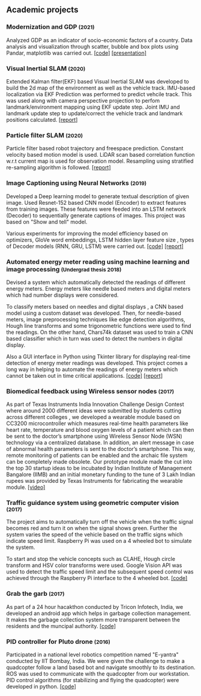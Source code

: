 ## Academic projects


### Modernization and GDP <span style="font-size:smaller;"> (2021) </span>
Analyzed GDP as an indicator of socio-economic factors of a country. Data analysis and visualization through scatter, bubble and box plots using Pandar, matplotlib was carried out. [[code]](https://github.com/hehuntle/ECE_143_PROJECT) [[presentation]](https://docs.google.com/presentation/d/e/2PACX-1vRRaKvQXxxximydtkGFd5Wt3vjgJn7gqh-Dbdp6bCiD3yyaEyz_xFFDoPII9xedHjYMPlM5HW9tmxPu/pub?start=false&loop=false&delayms=3000)

### Visual Inertial SLAM <span style="font-size:smaller;"> (2020) </span>
Extended Kalman filter(EKF) based Visual Inertial SLAM was developed to build the 2d map of the environment as well as the vehicle track. IMU-based localization via EKF Prediction was performed to predict vehcile track. This was used along with camera perspective projection to perfom landmark/environment mapping using EKF update step. Joint IMU and landmark update step to update/correct the vehicle track and landmark positions calculated. [[report]](https://drive.google.com/file/d/1ynLOxJdxpdop2PQmQ7KxPXax1dEBkWQe/view)

### Particle filter SLAM <span style="font-size:smaller;"> (2020) </span>
Particle filter based robot trajectory and freespace prediction. Constant velocity based motion model is used. LiDAR scan based correlation function w.r.t  current map is used for observation model. Resampling using stratified re-sampling algorithm is followed. [[report]](https://drive.google.com/file/d/1T9BFatQq9OlhVmcnTG-TcAd2aHwh3c2b/view?usp=sharing)

### Image Captioning using Neural Networks <span style="font-size:smaller;"> (2019) </span>
Developed a Deep learning model to generate textual description of given image. Used Resnet-152 based CNN model (Encoder) to extract features from training images. These features were feeded into an LSTM network (Decoder) to sequentially generate captions of images. This project was based on "Show and tell" model.

Various experiments for improving the model efficiency based on optimizers, GloVe word embeddings, LSTM hidden layer feature size , types of Decoder models (RNN, GRU, LSTM) were carried out. [[code]](https://github.com/sushruthn96/Image_Captioning_ML_IP) [[report]](https://github.com/sushruthn96/Image_Captioning_ML_IP/blob/master/Image_captioning_report.pdf)

### Automated energy meter reading using machine learning and image processing <span style="font-size:smaller;"> (Undergrad thesis 2018) </span>
Devised a system which automatically detected the readings of different energy meters. Energy meters like needle based meters and digital meters which had number displays were considered.

To classify meters based on needles and digital displays , a CNN based model  using a custom dataset was developed. Then, for needle-based meters, image preprocessing techniques like edge detection algorithms, Hough line transforms and some trigonometric functions were used to find the readings. On the other hand, Chars74k dataset was used to train a CNN based classifier which in turn was used to detect the numbers in digital display.

Also a GUI interface in Python using Tkinter library for displaying real-time detection of energy meter readings was developed. This project comes a long way in helping to automate the readings of energy meters which cannot be taken out in time critical applications. [[code]](https://github.com/sushruthn96/AMR-with-CV) [[report]](https://github.com/sushruthn96/AMR-with-CV/blob/master/finalreport.pdf)

### Biomedical feedback using Wireless sensor nodes <span style="font-size:smaller;"> (2017) </span>
As part of Texas Instruments India Innovation Challenge Design Contest where around 2000 different ideas were submitted by students cutting across different colleges , we developed a wearable module based on CC3200 microcontroller which measures real-time health parameters like heart rate, temperature and blood oxygen levels of a patient which can then be sent to the doctor’s smartphone using Wireless Sensor Node (WSN) technology via a centralized database. In addition, an alert message in case of abnormal health parameters is sent to the doctor’s smartphone. This way, remote monitoring of patients can be enabled and the archaic file system can be completely made obsolete. Our prototype module made the cut into the top 30 startup ideas to be incubated by Indian Institute of Management Bangalore (IIMB) and an initial monetary funding to the tune of 3 Lakh Indian rupees was provided by Texas Instruments for fabricating the wearable module. [[video]](https://youtu.be/V2Wcln0M9FM)

### Traffic guidance system using geometric computer vision <span style="font-size:smaller;"> (2017) </span>
The project aims to automatically turn off the vehicle when the traffic signal becomes red and turn it on when the signal shows green. Further the system varies the speed of the vehicle based on the traffic signs which indicate speed limit. Raspberry Pi was used on a 4 wheeled bot to simulate the system.

To start and stop the vehicle concepts such as CLAHE, Hough circle transform and HSV color transforms were used. Google Vision API was used to detect the traffic speed limit and the subsequent speed control was achieved through the Raspberry Pi interface to the 4 wheeled bot. [[code]](https://github.com/sushruthn96/Automated_Traffic_Guidance_System)

### Grab the garb <span style="font-size:smaller;"> (2017) </span>
As part of a 24 hour hacakthon conducted by Tricon Infotech, India, we developed an android app which helps in garbage collection management. It makes the garbage collection system more transparent between the residents and the muncipal authority. [[code]](https://github.com/sushruthn96/grab_the-garb)

###  PID controller for Pluto drone <span style="font-size:smaller;"> (2016) </span>
Participated in a national level robotics competition named "E-yantra" conducted by IIT Bombay, India. We were given the challenge to make a quadcopter follow a land based bot and navigate smoothly to its destination. ROS was used to communicate with the quadcopter from our workstation. PID control algorithms (for stabilizing and flying the quadcopter) were developed in python. [[code]](https://github.com/sushruthn96/pid_controller_for_a_drone)